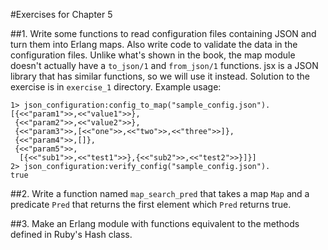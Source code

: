 #Exercises for Chapter 5

##1. Write some functions to read configuration files containing JSON and turn them into Erlang maps. Also write code to validate the data in the configuration files.
Unlike what's shown in the book, the map module doesn't actually have a `to_json/1` and `from_json/1` functions. jsx is a JSON library that has similar functions, so we will use it instead. Solution to the exercise is in `exercise_1` directory. Example usage:

    1> json_configuration:config_to_map("sample_config.json").
    [{<<"param1">>,<<"value1">>},
     {<<"param2">>,<<"value2">>},
     {<<"param3">>,[<<"one">>,<<"two">>,<<"three">>]},
     {<<"param4">>,[]},
     {<<"param5">>,
      [{<<"sub1">>,<<"test1">>},{<<"sub2">>,<<"test2">>}]}]
    2> json_configuration:verify_config("sample_config.json").
    true

##2. Write a function named `map_search_pred` that takes a map `Map` and a predicate `Pred` that returns the first element which `Pred` returns true.

##3. Make an Erlang module with functions equivalent to the methods defined in Ruby's Hash class.
